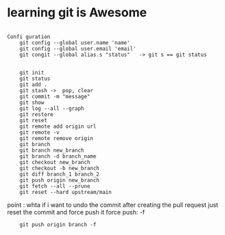 # learning git is Awesome

``` console

Confi guration
    git config --global user.name 'name'
    git config --global user.email 'email'
    git congit --global alias.s "status"   -> git s == git status
```

``` console

    git init
    git status
    git add .
    git stash ->  pop, clear
    git commit -m "message"
    git show 
    git log --all --graph
    git restore 
    git reset
    git remote add origin url
    git remote -v
    git remote remove origin
    git branch 
    git branch new_branch
    git branch -d branch_name 
    git checkout new_branch 
    git checkout -b new_branch
    git diff branch_1 branch_2
    git push origin new_branch
    git fetch --all --prune
    git reset --hard upstream/main

```

point :
whta if i want to undo the commit after creating the pull request
    just reset the commit and force push it
    force push: -f

``` console
    git push origin branch -f
```
